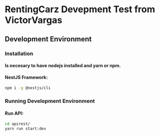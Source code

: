 # RentingCarz Devepment Test from VictorVargas

## Development Environment

### Installation

#### Is necesary to have nodejs installed and yarn or npm.
#### NestJS Framework:

```sh
npm i -g @nestjs/cli
```

### Running Development Environment
#### Run API:
```sh
cd apirest/
yarn run start:dev
```